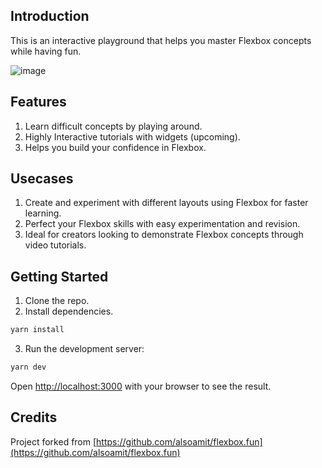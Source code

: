 ## Introduction

This is an interactive playground that helps you master Flexbox concepts while having fun.

![image](https://github.com/tenxbase/flexbox-playground/assets/22038087/389063e5-3525-4bd0-9a41-67fb98dc84fe)


## Features

1. Learn difficult concepts by playing around.
2. Highly Interactive tutorials with widgets (upcoming).
3. Helps you build your confidence in Flexbox.

## Usecases

1. Create and experiment with different layouts using Flexbox for faster learning.
2. Perfect your Flexbox skills with easy experimentation and revision.
3. Ideal for creators looking to demonstrate Flexbox concepts through video tutorials.

## Getting Started

1. Clone the repo.
2. Install dependencies.

```bash
yarn install
```

3. Run the development server:

```bash
yarn dev
```

Open [http://localhost:3000](http://localhost:3000) with your browser to see the result.

## Credits

Project forked from [https://github.com/alsoamit/flexbox.fun](https://github.com/alsoamit/flexbox.fun)
